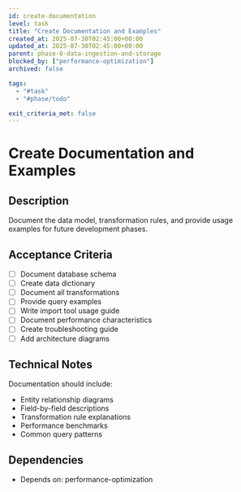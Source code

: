 ```yaml
---
id: create-documentation
level: task
title: "Create Documentation and Examples"
created_at: 2025-07-30T02:45:00+00:00
updated_at: 2025-07-30T02:45:00+00:00
parent: phase-0-data-ingestion-and-storage
blocked_by: ["performance-optimization"]
archived: false

tags:
  - "#task"
  - "#phase/todo"

exit_criteria_met: false
---
```


# Create Documentation and Examples

## Description

Document the data model, transformation rules, and provide usage examples for future development phases.

## Acceptance Criteria

- [ ] Document database schema
- [ ] Create data dictionary
- [ ] Document all transformations
- [ ] Provide query examples
- [ ] Write import tool usage guide
- [ ] Document performance characteristics
- [ ] Create troubleshooting guide
- [ ] Add architecture diagrams

## Technical Notes

Documentation should include:
- Entity relationship diagrams
- Field-by-field descriptions
- Transformation rule explanations
- Performance benchmarks
- Common query patterns

## Dependencies

- Depends on: performance-optimization